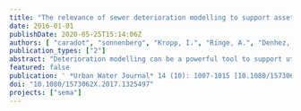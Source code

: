 ```yaml
---
title: "The relevance of sewer deterioration modelling to support asset management strategies"
date: 2016-01-01
publishDate: 2020-05-25T15:14:06Z
authors: [ "caradot", "sonnenberg", "Kropp, I.", "Ringe, A.", "Denhez, S.", "Hartmann, A.", "rouault" ]
publication_types: ["2"]
abstract: "Deterioration modelling can be a powerful tool to support utilities in planning efficient sewer rehabilitation strategies. However, the benefits of using deterioration models are still to be demonstrated to increase the confidence of utilities toward simulation results. This study aims at assessing the performance of a statistical deterioration model to estimate the current condition and predict the future deterioration of the network. The quality of prediction of the deterioration model GompitZ has been assessed using the extensive dataset of 35,826 inspections of the city of Braunschweig in Germany. The performance of the statistical model has been compared with the performance of a simple model based only on the condition of observed sewers. Results show that the statistical model performs much better than the simple model for simulating the deterioration of the network. The findings highlight the relevance of using modelling tools to simulate sewer deterioration and support strategic asset management."
featured: false
publication: ' *Urban Water Journal* 14 (10): 1007-1015 [10.1080/1573062X.2017.1325497](https://doi.org/10.1080/1573062X.2017.1325497)'
doi: "10.1080/1573062X.2017.1325497"
projects: ["sema"]
---
```


